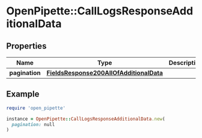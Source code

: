 # OpenPipette::CallLogsResponseAdditionalData

## Properties

| Name | Type | Description | Notes |
| ---- | ---- | ----------- | ----- |
| **pagination** | [**FieldsResponse200AllOfAdditionalData**](FieldsResponse200AllOfAdditionalData.md) |  | [optional] |

## Example

```ruby
require 'open_pipette'

instance = OpenPipette::CallLogsResponseAdditionalData.new(
  pagination: null
)
```

